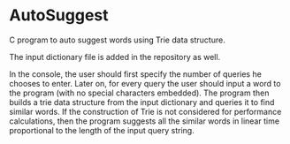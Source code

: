 # AutoSuggest
C program to auto suggest words using Trie data structure.

The input dictionary file is added in the repository as well.

In the console, the user should first specify the number of queries he chooses to enter. Later on, for every query the user should input a word to the program (with no special characters embedded). The program then builds a trie data structure from the input dictionary and queries it to find similar words. If the construction of Trie is not considered for performance calculations, then the program suggests all the similar words in linear time proportional to the length of the input query string.
